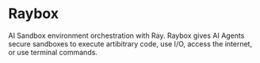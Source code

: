 # Raybox

AI Sandbox environment orchestration with Ray. 
Raybox gives AI Agents secure sandboxes to execute artibitrary code, use I/O, access the internet, or use terminal commands.
